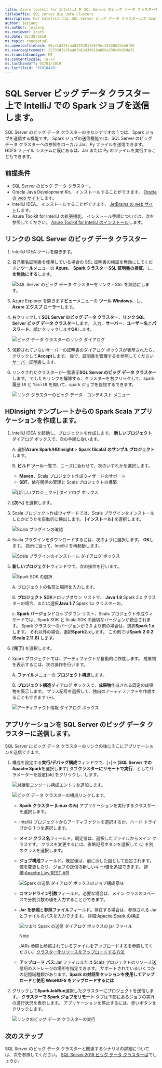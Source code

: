```yaml
---
title: Azure toolkit for IntelliJ を SQL Server のビッグ データ クラスターで Spark ジョブを実行します。
titleSuffix: SQL Server Big Data Clusters
description: For IntelliJ には、SQL Server ビッグ データ クラスター上で Azure toolkit、Spark ジョブを送信します。
author: jejiang
ms.author: jejiang
ms.reviewer: jroth
ms.date: 02/28/2019
ms.topic: conceptual
ms.openlocfilehash: 06ce1d325caa0835381fd6f9ecd5428d2bbb6f66
ms.sourcegitcommit: 2533383a7baa03b62430018a006a339c0bd69af2
ms.translationtype: MT
ms.contentlocale: ja-JP
ms.lasthandoff: 03/01/2019
ms.locfileid: "57018478"
---
```

# <a name="submit-spark-jobs-on-sql-server-big-data-clusters-in-intellij"></a>SQL Server ビッグ データ クラスター上で IntelliJ での Spark ジョブを送信します。

SQL Server のビッグ データ クラスターの主なシナリオの 1 つは、Spark ジョブを送信する機能です。 Spark ジョブの送信機能では、SQL Server のビッグ データ クラスターへの参照をローカル Jar、Py ファイルを送信できます。 HDFS ファイル システムに既にあるは、Jar または Py のファイルを実行することもできます。 

## <a name="prerequisites"></a>前提条件

- SQL Server のビッグ データ クラスター。
- Oracle Java Development Kit。 インストールすることができます、 [Oracle の web サイト](https://aka.ms/azure-jdks)します。
- IntelliJ IDEA。 インストールすることができます、 [JetBrains の web サイト](https://www.jetbrains.com/idea/download/)します。
- Azure Toolkit for IntelliJ の拡張機能。 インストール手順については、次を参照してください。 [Azure Toolkit for IntelliJ のインストール](https://docs.microsoft.com/azure/azure-toolkit-for-intellij-installation)します。

## <a name="link-sql-server-big-data-cluster"></a>リンクの SQL Server のビッグ データ クラスター
1. IntelliJ IDEA ツールを開きます。

2. 自己署名証明書を使用している場合の SSL 証明書の検証を無効にしてください**ツール**メニューの  **Azure**、 **Spark クラスター SSL 証明書の検証**、し、**を無効にする**します。

    ![SQL Server のビッグ データ クラスターをリンク - SSL を無効にします。](./media/spark-submit-job-intellij-tool-plugin/link-ariscluster-disableSSL.png)

3. Azure Explorer を開きます**ビュー**メニューの **ツール Windows**、し、 **Azure エクスプ ローラー**します。
4. 右クリックして**SQL Server のビッグ データ クラスター**、**リンク SQL Server ビッグ データ クラスター**します。 入力、**サーバー**、**ユーザー名**と**パスワード**、順にクリックします**OK**します。

    ![ビッグ データ クラスターのリンク ダイアログ](./media/spark-submit-job-intellij-tool-plugin/link-ariscluster-dialog.png)

5. 信頼されていないサーバーの証明書のダイアログ ボックスが表示されたら、クリックして**Accept**します。 後で、証明書を管理するを参照してください[サーバー証明書](https://www.jetbrains.com/help/idea/settings-tools-server-certificates.html)します。

6. リンクされたクラスターが一覧表示**SQL Server のビッグ データ クラスター**します。 でしたもリンクを解除する、クラスターを右クリックして、spark 履歴 UI と Yarn UI を開いて、spark ジョブを監視するできます。

    ![リンク クラスターのビッグ データ - コンテキスト メニュー](./media/spark-submit-job-intellij-tool-plugin/link-ariscluster-contextmenu.png)

## <a name="create-a-spark-scala-application-from-hdinsight-template"></a>HDInsight テンプレートからの Spark Scala アプリケーションを作成します。

1. IntelliJ IDEA を起動し、プロジェクトを作成します。 **新しいプロジェクト** ダイアログ ボックスで、次の手順に従います。 

   A. 選択**Azure Spark/HDInsight** > **Spark (Scala) のサンプル プロジェクト**します。

   B. **ビルド ツール**一覧で、ニーズに合わせて、次のいずれかを選択します。

      * **Maven**、Scala プロジェクト作成ウィザードのサポート
      * **SBT**、依存関係の管理と Scala プロジェクトの構築

    ![[新しいプロジェクト] ダイアログ ボックス](./media/spark-submit-job-intellij-tool-plugin/create-hdi-scala-app.png)

2. **[次へ]** を選択します。

3. Scala プロジェクト作成ウィザードでは、Scala プラグインをインストールしたかどうかを自動的に検出します。 **[インストール]** を選択します。

   ![Scala プラグインの確認](./media/spark-submit-job-intellij-tool-plugin/Scala-Plugin-check-Reminder.PNG) 

4. Scala プラグインをダウンロードするには、次のように選択します。 **OK**します。 指示に従って、IntelliJ を再起動します。 

   ![Scala プラグインのインストール ダイアログ ボックス](./media/spark-submit-job-intellij-tool-plugin/Choose-Scala-Plugin.PNG)

5. **新しいプロジェクト**ウィンドウで、次の操作を行います。  

    ![Spark SDK の選択](./media/spark-submit-job-intellij-tool-plugin/hdi-new-project.png)

   A. プロジェクトの名前と場所を入力します。

   B. **プロジェクト SDK**ドロップダウン リストで、 **Java 1.8** Spark 2.x クラスターの場合、または選択**Java 1.7** Spark 1.x クラスターの。

   c. **Spark バージョン**ドロップダウン リスト、Scala プロジェクト作成ウィザードでは、Spark SDK と Scala SDK の適切なバージョンが統合されます。 Spark クラスターのバージョンが 2.0 より前の場合は、選択**Spark 1.x**します。 それ以外の場合、選択**Spark2.x**します。 この例では**Spark 2.0.2 (Scala 2.11.8)** します。

6. **[完了]** を選択します。

7. Spark プロジェクトでは、アーティファクトが自動的に作成します。 成果物を表示するには、次の操作を行います。

   A. **ファイル**メニューの **プロジェクト構造**します。

   B. **プロジェクト構造**ダイアログ ボックスで、**成果物**作成される既定の成果物を表示します。 プラス記号を選択して、独自のアーティファクトを作成することもできます (**+**)。

      ![アーティファクト情報 ダイアログ ボックス](./media/spark-submit-job-intellij-tool-plugin/default-artifact.png)
      

## <a name="submit-application-to-sql-server-big-data-cluster"></a>アプリケーションを SQL Server のビッグ データ クラスターに送信します。
SQL Server にビッグ データ クラスターのリンクの後にそこにアプリケーションを送信できます。

1. 構成を設定する**実行/デバッグ構成**ウィンドウで、[+]-> [**SQL Server での Apache Spark**を選択します] タブ**クラスターにリモートで実行**、としてパラメーターを設定[ok] をクリックし、します。

    ![対話型コンソール構成エントリを追加します。](./media/spark-submit-job-intellij-tool-plugin/interactive-console-add-config-entry.png)

    ![ビッグ データ クラスターの構成リンクします。](./media/spark-submit-job-intellij-tool-plugin/link-ariscluster-config.png)

    * **Spark クラスター (Linux のみ)** アプリケーションを実行するクラスターを選択します。

    * IntelliJ プロジェクトからアーティファクトを選択するか、ハード ドライブから 1 つを選択します。

    * **メイン クラス名**フィールド。既定値は、選択したファイルからメイン クラスです。 クラスを変更するには、省略記号ボタンを選択して (**.**) を別のクラスを選択します。   

    * **ジョブ構成**フィールド。既定値は、前に示した図として設定されます。 値を変更したり、ジョブの送信の新しいキー/値を追加できます。 詳細:[Apache Livy REST API](http://livy.incubator.apache.org./docs/latest/rest-api.html)

      ![Spark の送信 ダイアログ ボックスのジョブ構成意味](./media/spark-submit-job-intellij-tool-plugin/submit-job-configurations.png)

    * **コマンドライン引数**フィールド。必要な場合は、メイン クラスのスペースで分割引数の値を入力することができます。

    * **Jar を参照**と**参照ファイル**フィールド。存在する場合は、参照される Jar とファイルのパスを入力できます。 詳細:[Apache Spark の構成](https://spark.apache.org/docs/latest/configuration.html#runtime-environment) 

      ![つまり Spark の送信 ダイアログ ボックスの jar ファイル](./media/spark-submit-job-intellij-tool-plugin/jar-files-meaning.png)

       > [!NOTE]  
       > JARs 参照と参照されているファイルをアップロードするを参照してください。[クラスター化リソースをアップロードする方法](https://docs.microsoft.com/azure/storage/blobs/storage-quickstart-blobs-storage-explorer)
                         
    * **アップロード パス**:Jar ファイルまたは Scala プロジェクトのリソース送信用のストレージの場所を指定できます。 サポートされているいくつかの記憶域種類があります。**Spark の対話型セッションを使用してアップロード**と**使用 WebHDFS をアップロードするには**
    
2. クリックして**SparkJobRun**選択したクラスターにプロジェクトを送信します。 **クラスターで Spark ジョブをリモート** タブは下部にあるジョブの実行の進行状況を表示します。 アプリケーションを停止するには、赤いボタンをクリックします。  

    ![リンクのビッグ データ クラスターの実行](./media/spark-submit-job-intellij-tool-plugin/link-ariscluster-run.png)

## <a name="next-steps"></a>次のステップ
SQL Server のビッグ データ クラスターと関連するシナリオの詳細については、次を参照してください。 [SQL Server 2019 ビッグ データ クラスターは](big-data-cluster-overview.md)でしょうか。
